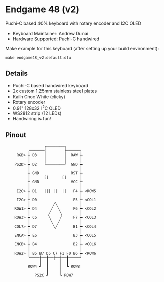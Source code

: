 # Endgame 48 (v2)

Puchi-C based 40% keyboard with rotary encoder and I2C OLED

- Keyboard Maintainer: Andrew Dunai
- Hardware Supported: Puchi-C handwired

Make example for this keyboard (after setting up your build environment):

    make endgame48_v2:default:dfu

## Details

- Puchi-C based handwired keyboard
- 2x custom 1.25mm stainless steel plates
- Kailh Choc White (clicky)
- Rotary encoder
- 0.91" 128x32 I<sup>2</sup>C OLED
- WS2812 strip (12 LEDs)
- Handwiring is fun!

## Pinout

```
                 ┌────────┐
          ╭──────┤        ├──────╮
     RGB> ┿ D3   │        │  RAW ┿
          │      │        │      │
    PS2D> ┿ D2   └────────┘  GND ┿
          │                      │
          ┿ GND              RST ┿
          │      []      []      │
          ┿ GND              VCC ┿
          │                      │
     I2C> ┿ D1   ||| ||  ||   F4 ┿ <ROW5
          │                      │
     I2C> ┿ D0                F5 ┿ <COL1
          │          ╱╲          │
    ROW1> ┿ D4      ╱  ╲      F6 ┿ <COL2
          │        ╱    ╲        │
    ROW3> ┿ C6     ╲    ╱     F7 ┿ <COL3
          │         ╲  ╱         │
    COL7> ┿ D7       ╲╱       B1 ┿ <COL4
          │                      │
    ENCA> ┿ E6                B3 ┿ <COL5
          │                      │
    ENCB> ┿ B4                B2 ┿ <COL6
          │                      │
    ROW2> │ B5 B7 D5 C7 F1 F0 B6 ┿ <ROW6
          ╰────╂──╂──╂──╂──╂─────╯
               ┃  ┃     ┃  ┃
          ROW4 ┛  ┃     ┃  ┗ ROW8
                  ┃     ┃
             PS2C ┛     ┗ ROW7
```
